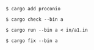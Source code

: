 
`$ cargo add proconio`

`$ cargo check --bin a`

`$ cargo run --bin a < in/a1.in`

`$ cargo fix --bin a`
